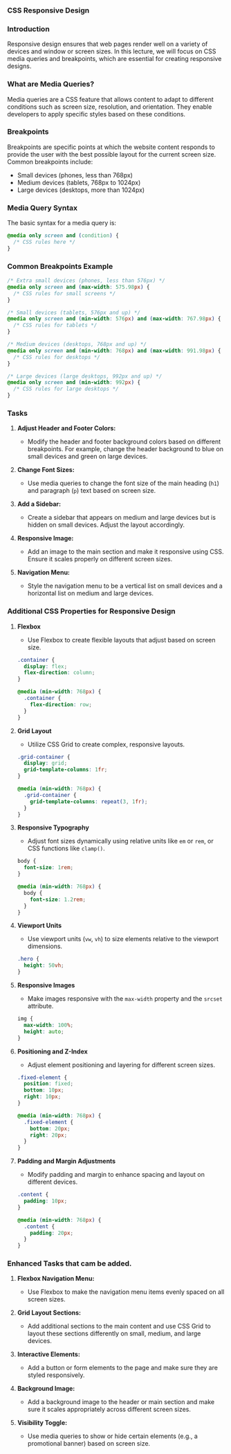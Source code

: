 ### CSS Responsive Design

### Introduction

Responsive design ensures that web pages render well on a variety of devices and window or screen sizes. In this lecture, we will focus on CSS media queries and breakpoints, which are essential for creating responsive designs.

### What are Media Queries?

Media queries are a CSS feature that allows content to adapt to different conditions such as screen size, resolution, and orientation. They enable developers to apply specific styles based on these conditions.

### Breakpoints

Breakpoints are specific points at which the website content responds to provide the user with the best possible layout for the current screen size. Common breakpoints include:

- Small devices (phones, less than 768px)
- Medium devices (tablets, 768px to 1024px)
- Large devices (desktops, more than 1024px)

### Media Query Syntax

The basic syntax for a media query is:

```css
@media only screen and (condition) {
  /* CSS rules here */
}
```

### Common Breakpoints Example

```css
/* Extra small devices (phones, less than 576px) */
@media only screen and (max-width: 575.98px) {
  /* CSS rules for small screens */
}

/* Small devices (tablets, 576px and up) */
@media only screen and (min-width: 576px) and (max-width: 767.98px) {
  /* CSS rules for tablets */
}

/* Medium devices (desktops, 768px and up) */
@media only screen and (min-width: 768px) and (max-width: 991.98px) {
  /* CSS rules for desktops */
}

/* Large devices (large desktops, 992px and up) */
@media only screen and (min-width: 992px) {
  /* CSS rules for large desktops */
}
```

### Tasks

1. **Adjust Header and Footer Colors:**

   - Modify the header and footer background colors based on different breakpoints. For example, change the header background to blue on small devices and green on large devices.

2. **Change Font Sizes:**

   - Use media queries to change the font size of the main heading (`h1`) and paragraph (`p`) text based on screen size.

3. **Add a Sidebar:**

   - Create a sidebar that appears on medium and large devices but is hidden on small devices. Adjust the layout accordingly.

4. **Responsive Image:**

   - Add an image to the main section and make it responsive using CSS. Ensure it scales properly on different screen sizes.

5. **Navigation Menu:**
   - Style the navigation menu to be a vertical list on small devices and a horizontal list on medium and large devices.

### Additional CSS Properties for Responsive Design

1. **Flexbox**

   - Use Flexbox to create flexible layouts that adjust based on screen size.

   ```css
   .container {
     display: flex;
     flex-direction: column;
   }

   @media (min-width: 768px) {
     .container {
       flex-direction: row;
     }
   }
   ```

2. **Grid Layout**

   - Utilize CSS Grid to create complex, responsive layouts.

   ```css
   .grid-container {
     display: grid;
     grid-template-columns: 1fr;
   }

   @media (min-width: 768px) {
     .grid-container {
       grid-template-columns: repeat(3, 1fr);
     }
   }
   ```

3. **Responsive Typography**

   - Adjust font sizes dynamically using relative units like `em` or `rem`, or CSS functions like `clamp()`.

   ```css
   body {
     font-size: 1rem;
   }

   @media (min-width: 768px) {
     body {
       font-size: 1.2rem;
     }
   }
   ```

4. **Viewport Units**

   - Use viewport units (`vw`, `vh`) to size elements relative to the viewport dimensions.

   ```css
   .hero {
     height: 50vh;
   }
   ```

5. **Responsive Images**

   - Make images responsive with the `max-width` property and the `srcset` attribute.

   ```css
   img {
     max-width: 100%;
     height: auto;
   }
   ```

6. **Positioning and Z-Index**

   - Adjust element positioning and layering for different screen sizes.

   ```css
   .fixed-element {
     position: fixed;
     bottom: 10px;
     right: 10px;
   }

   @media (min-width: 768px) {
     .fixed-element {
       bottom: 20px;
       right: 20px;
     }
   }
   ```

7. **Padding and Margin Adjustments**

   - Modify padding and margin to enhance spacing and layout on different devices.

   ```css
   .content {
     padding: 10px;
   }

   @media (min-width: 768px) {
     .content {
       padding: 20px;
     }
   }
   ```

### Enhanced Tasks that cam be added.

1. **Flexbox Navigation Menu:**

   - Use Flexbox to make the navigation menu items evenly spaced on all screen sizes.

2. **Grid Layout Sections:**

   - Add additional sections to the main content and use CSS Grid to layout these sections differently on small, medium, and large devices.

3. **Interactive Elements:**

   - Add a button or form elements to the page and make sure they are styled responsively.

4. **Background Image:**

   - Add a background image to the header or main section and make sure it scales appropriately across different screen sizes.

5. **Visibility Toggle:**
   - Use media queries to show or hide certain elements (e.g., a promotional banner) based on screen size.

